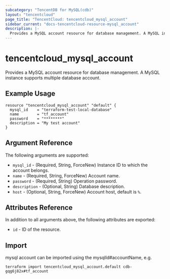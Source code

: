 ```yaml
---
subcategory: "TencentDB for MySQL(cdb)"
layout: "tencentcloud"
page_title: "TencentCloud: tencentcloud_mysql_account"
sidebar_current: "docs-tencentcloud-resource-mysql_account"
description: |-
  Provides a MySQL account resource for database management. A MySQL instance supports multiple database account.
---
```


# tencentcloud_mysql_account

Provides a MySQL account resource for database management. A MySQL instance supports multiple database account.

## Example Usage

```hcl
resource "tencentcloud_mysql_account" "default" {
  mysql_id    = "terraform-test-local-database"
  name        = "tf_account"
  password    = "********"
  description = "My test account"
}
```

## Argument Reference

The following arguments are supported:

* `mysql_id` - (Required, String, ForceNew) Instance ID to which the account belongs.
* `name` - (Required, String, ForceNew) Account name.
* `password` - (Required, String) Operation password.
* `description` - (Optional, String) Database description.
* `host` - (Optional, String, ForceNew) Account host, default is `%`.

## Attributes Reference

In addition to all arguments above, the following attributes are exported:

* `id` - ID of the resource.



## Import

mysql account can be imported using the mysqlId#accountName, e.g.

```
terraform import tencentcloud_mysql_account.default cdb-gqg6j82x#tf_account
```

